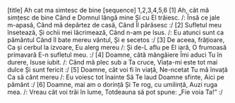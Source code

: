 [title] Ah cat ma simtesc de bine
[sequence] 1,2,3,4,5,6
[1]
Ah, cât mă simțesc de bine
Când e Domnul lângă mine
Și cu El trăiesc.
/: Însă ce jale m-apasă,
Când mă depărtez de casă,
Când Îl părăsesc :/
[2]
Sufletul meu însetează,
Și ochii mei lăcrimează,
Când n-am pe Isus.
/: Eu atunci sunt ca pământul
Când îl bate mereu vântul,
Și e secetos :/
[3]
De aceea, frățioare,
Ca și cerbul la izvoare,
Eu alerg mereu
/: Și de-L aflu pe El iară,
O frumoasă primavară
E-n sufletul meu. :/
[4]
Doamne, câtă mângâiere
Îmi aduci Tu în durere,
Isuse iubit.
/: Când mă plec sub a Ta cruce,
Viața-mi este tot mai dulce
Și sunt fericit :/
[5]
Doamne, cât voi fi în viață,
Ne-ncetat Tu mă învață
Ca să cânt mereu
/: Eu voiesc tot înainte
Să Te laud Doamne sfinte,
Aici pe pământ :/
[6]
Doamne, mai am o dorință
Și Te rog, cu umilință,
Auzi ruga mea.
/: Vreau cât voi trăi în lume,
Totdeauna să pot spune:
„Fie voia Ta!” :/

